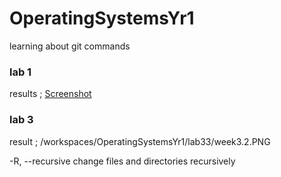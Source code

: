 # OperatingSystemsYr1
learning about git commands

### lab 1 

results ; [Screenshot ](https://github.com/jakewalshh/OperatingSystemsYr1/blob/main/lab1/lab-1.PNG)


### lab 3 
 result ; /workspaces/OperatingSystemsYr1/lab33/week3.2.PNG
 

  -R, --recursive
              change files and directories recursively
